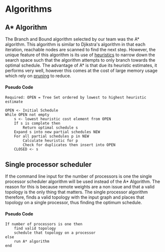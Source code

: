 # Algorithms

## A* Algorithm

The Branch and Bound algorithm selected by our team was the A* algorithm. This algorithm is similar to Djikstra's algorithm in that each iteration, reachable nodes are scanned to find the next step.
However, the unique feature of this algorithm is its use of [heuristics](heuristics.md) to narrow down the search space such that the algorithm attempts to only branch towards the optimal schedule.
The advantage of A* is that due its heuristic estimates, it performs very well, however this comes at the cost of large memory usage which rely on [pruning](pruning.md) to reduce.

#### Pseudo Code

````
Required: OPEN = Tree Set ordered by lowest to highest heuristic estimate

OPEN <- Initial Schedule
While OPEN not empty
    s <- lowest heuristic cost element from OPEN
    If s is complete then
        Return optimal schedule s
    Expand s into new partial schedules NEW
    For all partial schedules p in NEW
        Calculate heuristic for p
        Check for duplicates then insert into OPEN
    CLOSED <- s
````

## Single processor scheduler

If the command line input for the number of processors is one
the single processor scheduler algorithm
will be used instead of the A* Algorithm. The reason for this is because remote weights are
a non issue and that a valid topology is the only thing that matters. The single processor algorithm
therefore, finds a valid topology with the input graph and places that topology on a single processor,
thus finding the optimum schedule.

#### Pseudo Code

```
If number of processors is one then
    find valid topology
    schedule that topology on a processor
else
    run A* algorithm
end

```



















































































